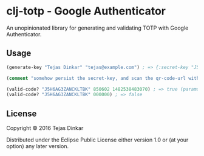 # clj-totp - Google Authenticator

An unopinionated library for generating and validating TOTP with Google Authenticator.

## Usage



```clojure
(generate-key "Tejas Dinkar" "tejas@example.com") ; => {:secret-key "J5H6AG3ZANCKLTBK", :qr-code-url "https://chart.googleapis.com/chart?chs=200x200&chld=M%7C0&cht=qr&chl=otpauth%3A%2F%2Ftotp%2FTejas%2520Dinkar%3Atejas%40example.com%3Fsecret%3DJ5H6AG3ZANCKLTBK%26issuer%3DTejas%2BDinkar", :scratch-codes [89711635 26333477 46096035 19284027 63627698]}

(comment "somehow persist the secret-key, and scan the qr-code-url with google authenticator")

(valid-code? "J5H6AG3ZANCKLTBK" 850602 1482538483070) ; => true (params: secret-key, password, time (optional))
(valid-code? "J5H6AG3ZANCKLTBK" 000000) ; => false
```

## License

Copyright © 2016 Tejas Dinkar

Distributed under the Eclipse Public License either version 1.0 or (at
your option) any later version.
